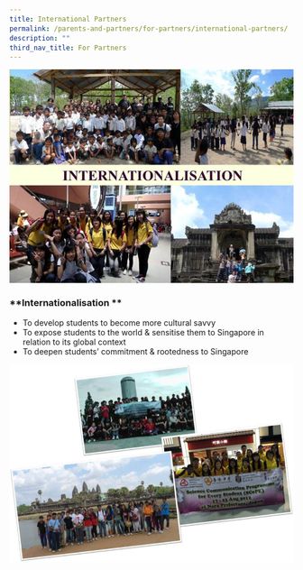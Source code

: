 ```yaml
---
title: International Partners
permalink: /parents-and-partners/for-partners/international-partners/
description: ""
third_nav_title: For Partners
---
```

![](/images/partners_internationalisation.jpg)

### **Internationalisation  **
* To develop students to become more cultural savvy  
* To expose students to the world & sensitise them to Singapore in relation to its global context  
* To deepen students’ commitment & rootedness to Singapore

![](/images/patners_overseas.jpg)